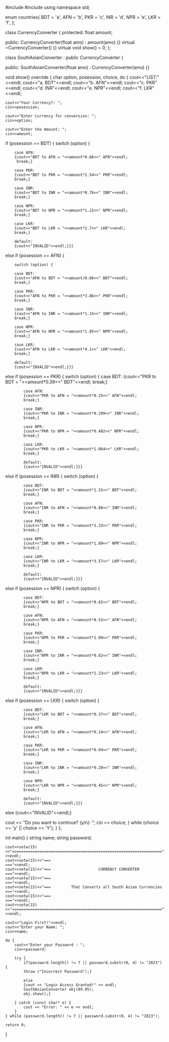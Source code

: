#include <iostream>
#include <iomanip>
using namespace std;

enum countries{
  BDT = 'a',
  AFN = 'b',
  PKR = 'c',
  INR = 'd', 
  NPR = 'e',
  LKR = 'f',
};

class CurrencyConverter {
protected:
float amount;

public:
CurrencyConverter(float amo) : amount(amo) {}
virtual ~CurrencyConverter() {}
virtual void show() = 0;
};

class SouthAsianConverter : public CurrencyConverter {

public:
SouthAsianConverter(float amo) : CurrencyConverter(amo) {}

void show() override {
char option, posession, choice;
do {
    cout<<"LIST:"<<endl;
    cout<<"a. BDT"<<endl;
    cout<<"b. AFN"<<endl;
    cout<<"c. PKR"<<endl;
    cout<<"d. INR"<<endl;
    cout<<"e. NPR"<<endl;
    cout<<"f. LKR"<<endl;

    cout<<"Your Currency?: ";
    cin>>posession;

    cout<<"Enter Currency for conversion: ";
    cin>>option;

    cout<<"Enter the Amount: ";
    cin>>amount;

if (posession == BDT) {
switch (option) {

        case AFN:
        {cout<<"BDT to AFN = "<<amount*0.66<<" AFN"<<endl;
         break;}
                    
        case PKR:
        {cout<<"BDT to PKR = "<<amount*2.54<<" PKR"<<endl;
        break;}
                    
        case INR:
        {cout<<"BDT to INR = "<<amount*0.76<<" INR"<<endl;
        break;}
                    
        case NPR:
        {cout<<"BDT to NPR = "<<amount*1.22<<" NPR"<<endl;
        break;}
                    
        case LKR:
        {cout<<"BDT to LKR = "<<amount*2.7<<" LKR"<<endl;
        break;}
                    
        default:
        {cout<<"INVALID"<<endl;}}} 
        
else if (posession == AFN) {
    
        switch (option) {

        case BDT:
        {cout<<"AFN to BDT = "<<amount/0.66<<" BDT"<<endl;
        break;}
                    
        case PKR:
        {cout<<"AFN to PKR = "<<amount*3.86<<" PKR"<<endl;
        break;}
                    
        case INR:
        {cout<<"AFN to INR = "<<amount*1.15<<" INR"<<endl;
        break;}
                    
        case NPR:
        {cout<<"AFN to NPR = "<<amount*1.85<<" NPR"<<endl;
        break;}
                    
        case LKR:
        {cout<<"AFN to LKR = "<<amount*4.1<<" LKR"<<endl;
        break;}

        default:
        {cout<<"INVALID"<<endl;}}} 
        
else if (posession == PKR) {
            switch (option) {
            case BDT:
            {cout<<"PKR to BDT = "<<amount*0.39<<" BDT"<<endl;
            break;}
                    
            case AFN:
            {cout<<"PKR to AFN = "<<amount*0.25<<" AFN"<<endl;
            break;}
                    
            case INR:
            {cout<<"PKR to INR = "<<amount*0.299<<" INR"<<endl;
            break;}
                    
            case NPR:
            {cout<<"PKR to NPR = "<<amount*0.482<<" NPR"<<endl;
            break;}
                    
            case LKR:
            {cout<<"PKR to LKR = "<<amount*1.064<<" LKR"<<endl;
            break;}
                    
            default:
            {cout<<"INVALID"<<endl;}}}
            
else if (posession == INR) {
            switch (option) {

            case BDT:
            {cout<<"INR to BDT = "<<amount*1.31<<" BDT"<<endl;
            break;}
                    
            case AFN:
            {cout<<"INR to AFN = "<<amount*0.86<<" INR"<<endl;
            break;}
                    
            case PKR:
            {cout<<"INR to PKR = "<<amount*3.33<<" PKR"<<endl;
            break;}
                    
            case NPR:
            {cout<<"INR to NPR = "<<amount*1.60<<" NPR"<<endl;
            break;}
                    
            case LKR:
            {cout<<"INR to LKR = "<<amount*3.57<<" LKR"<<endl;
            break;}
                    
            default:
            {cout<<"INVALID"<<endl;}}}
else if (posession == NPR) {
        switch (option) {

            case BDT:
            {cout<<"NPR to BDT = "<<amount*0.82<<" BDT"<<endl;
            break;}

            case AFN:
            {cout<<"NPR to AFN = "<<amount*0.52<<" AFN"<<endl;
            break;}
                    
            case PKR:
            {cout<<"NPR to PKR = "<<amount*2.09<<" PKR"<<endl;
            break;}
                    
            case INR:
            {cout<<"NPR to INR = "<<amount*0.62<<" INR"<<endl;
            break;}
                    
            case LKR:
            {cout<<"NPR to LKR = "<<amount*2.23<<" LKR"<<endl;
            break;}
                    
            default:
            {cout<<"INVALID"<<endl;}}}
            
else if (posession == LKR) {
        switch (option) {
                    
            case BDT:
            {cout<<"LKR to BDT = "<<amount*0.37<<" BDT"<<endl;
            break;}
                    
            case AFN:
            {cout<<"LKR to AFN = "<<amount*0.24<<" AFN"<<endl;
            break;}
                    
            case PKR:
            {cout<<"LKR to PKR = "<<amount*0.94<<" PKR"<<endl;
            break;}
                    
            case INR:
            {cout<<"LKR to INR = "<<amount*0.28<<" INR"<<endl;
            break;}
                    
            case NPR:
            {cout<<"LKR to NPR = "<<amount*0.45<<" NPR"<<endl;
            break;}
                    
            default:
            {cout<<"INVALID"<<endl;}}}

else {cout<<"INVALID"<<endl;}

cout << "Do you want to continue? (y/n): ";
cin >> choice;
} while (choice == 'y' || choice == 'Y');
}
};

int main() {
    string name;
    string password;

    cout<<setw(15)<<"=================================================================="<<endl;
    cout<<setw(15)<<"===                                                            ==="<<endl;
    cout<<setw(15)<<"===                     CURRENCY CONVERTER                     ==="<<endl;
    cout<<setw(15)<<"===                                                            ==="<<endl;
    cout<<setw(15)<<"===         That Converts all South Asian Currencies           ==="<<endl;
    cout<<setw(15)<<"===                                                            ==="<<endl;
    cout<<setw(15)<<"=================================================================="<<endl;

    cout<<"Login First!"<<endl;
    cout<<"Enter your Name: ";
    cin>>name;

    do {
        cout<<"Enter your Password : ";
        cin>>password;

        try {
            if(password.length() != 7 || password.substr(0, 4) != "2023") {
            throw ("Incorrect Password");}

            else 
            {cout << "Login Access Granted!" << endl;
            SouthAsianConverter obj(89.95);
            obj.show();}

        } catch (const char* e) {
            cout << "Error: " << e << endl;
        }
    } while (password.length() != 7 || password.substr(0, 4) != "2023");

    return 0;
}

